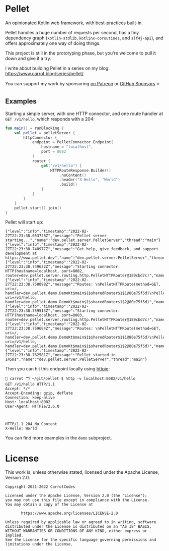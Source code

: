 # Pellet

An opinionated Kotlin web framework, with best-practices built-in.

Pellet handles a huge number of requests per second, has a tiny dependency graph (`kotlin-stdlib`, `kotlinx-coroutines`, and `slf4j-api`), and offers approximately one way of doing things.

This project is still in the prototyping phase, but you're welcome to pull it down and give it a try.

I write about building Pellet in a series on my blog: https://www.carrot.blog/series/pellet/

You can support my work by sponsoring [on Patreon](https://www.patreon.com/carrotcodes) or [GitHub Sponsors](https://www.github.com/sponsors/carrotcodes) ⭐️

## Examples

Starting a simple server, with one HTTP connector, and one route handler at `GET /v1/hello`, which responds with a 204:

```kotlin
fun main() = runBlocking {
    val pellet = pelletServer {
        httpConnector {
            endpoint = PelletConnector.Endpoint(
                hostname = "localhost",
                port = 8082
            )
            router {
                get("/v1/hello") {
                    HTTPRouteResponse.Builder()
                        .noContent()
                        .header("X-Hello", "World")
                        .build()
                }
            }
        }
    }
    pellet.start().join()
}
```

Pellet will start up:
```
{"level":"info","timestamp":"2022-02-27T22:23:38.653728Z","message":"Pellet server starting...","name":"dev.pellet.server.PelletServer","thread":"main"}
{"level":"info","timestamp":"2022-02-27T22:23:38.748977Z","message":"Get help, give feedback, and support development at https://www.pellet.dev","name":"dev.pellet.server.PelletServer","thread":"main"}
{"level":"info","timestamp":"2022-02-27T22:23:38.749632Z","message":"Starting connector: HTTP(hostname=localhost, port=8082, router=dev.pellet.server.routing.http.PelletHTTPRouter@189cbd7c)","name":"dev.pellet.server.PelletServer","thread":"main"}
{"level":"info","timestamp":"2022-02-27T22:23:38.750098Z","message":"Routes: \nPelletHTTPRoute(method=GET, uri=/, handler=dev.pellet.demo.DemoKt$main$1$sharedRouter$1$1@80e75f5d)\nPelletHTTPRoute(method=POST, uri=/v1/hello, handler=dev.pellet.demo.DemoKt$main$1$sharedRouter$1$2@80e75f5d)","name":"dev.pellet.server.PelletServer","thread":"main"}
{"level":"info","timestamp":"2022-02-27T22:23:38.759513Z","message":"Starting connector: HTTP(hostname=localhost, port=8083, router=dev.pellet.server.routing.http.PelletHTTPRouter@189cbd7c)","name":"dev.pellet.server.PelletServer","thread":"main"}
{"level":"info","timestamp":"2022-02-27T22:23:38.759684Z","message":"Routes: \nPelletHTTPRoute(method=GET, uri=/, handler=dev.pellet.demo.DemoKt$main$1$sharedRouter$1$1@80e75f5d)\nPelletHTTPRoute(method=POST, uri=/v1/hello, handler=dev.pellet.demo.DemoKt$main$1$sharedRouter$1$2@80e75f5d)","name":"dev.pellet.server.PelletServer","thread":"main"}
{"level":"info","timestamp":"2022-02-27T22:23:38.762581Z","message":"Pellet started in 145ms","name":"dev.pellet.server.PelletServer","thread":"main"}
```

Then you can hit this endpoint locally using [httpie](https://httpie.io/):
```
🥕 carrot 🗂 ~/git/pellet $ http -v localhost:8082/v1/hello
GET /v1/hello HTTP/1.1
Accept: */*
Accept-Encoding: gzip, deflate
Connection: keep-alive
Host: localhost:8082
User-Agent: HTTPie/2.6.0



HTTP/1.1 204 No Content
X-Hello: World
```

You can find more examples in the `demo` subproject.

# License

This work is, unless otherwise stated, licensed under the Apache License, Version 2.0.

```
Copyright 2021-2022 CarrotCodes

Licensed under the Apache License, Version 2.0 (the "License");
you may not use this file except in compliance with the License.
You may obtain a copy of the License at

       https://www.apache.org/licenses/LICENSE-2.0

Unless required by applicable law or agreed to in writing, software
distributed under the License is distributed on an "AS IS" BASIS,
WITHOUT WARRANTIES OR CONDITIONS OF ANY KIND, either express or implied.
See the License for the specific language governing permissions and
limitations under the License.
```
